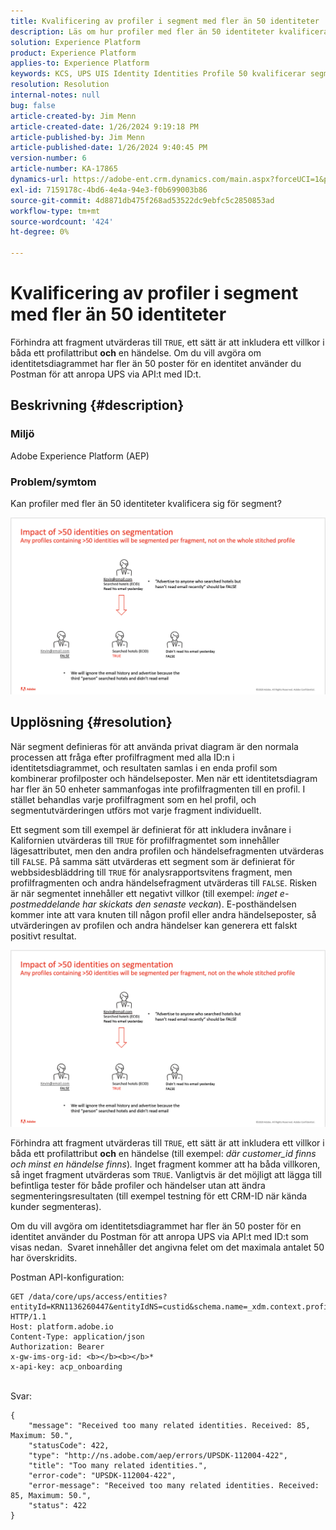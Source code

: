 ```yaml
---
title: Kvalificering av profiler i segment med fler än 50 identiteter
description: Läs om hur profiler med fler än 50 identiteter kvalificerar sig för segment i Adobe Experience Platform.
solution: Experience Platform
product: Experience Platform
applies-to: Experience Platform
keywords: KCS, UPS UIS Identity Identities Profile 50 kvalificerar segment, kvalificering, Adobe Experience Platform, AEP, How To
resolution: Resolution
internal-notes: null
bug: false
article-created-by: Jim Menn
article-created-date: 1/26/2024 9:19:18 PM
article-published-by: Jim Menn
article-published-date: 1/26/2024 9:40:45 PM
version-number: 6
article-number: KA-17865
dynamics-url: https://adobe-ent.crm.dynamics.com/main.aspx?forceUCI=1&pagetype=entityrecord&etn=knowledgearticle&id=697b5c8d-90bc-ee11-a569-6045bd006268
exl-id: 7159178c-4bd6-4e4a-94e3-f0b699003b86
source-git-commit: 4d8871db475f268ad53522dc9ebfc5c2850853ad
workflow-type: tm+mt
source-wordcount: '424'
ht-degree: 0%

---
```


# Kvalificering av profiler i segment med fler än 50 identiteter


Förhindra att fragment utvärderas till `TRUE`, ett sätt är att inkludera ett villkor i båda ett profilattribut <b>och</b> en händelse. Om du vill avgöra om identitetsdiagrammet har fler än 50 poster för en identitet använder du Postman för att anropa UPS via API:t med ID:t.

## Beskrivning {#description}


### <b>Miljö</b>

Adobe Experience Platform (AEP)



### <b>Problem/symtom</b>

Kan profiler med fler än 50 identiteter kvalificera sig för segment?



![](assets/___6a7b5c8d-90bc-ee11-a569-6045bd006268___.png)






## Upplösning {#resolution}


När segment definieras för att använda privat diagram är den normala processen att fråga efter profilfragment med alla ID:n i identitetsdiagrammet, och resultaten samlas i en enda profil som kombinerar profilposter och händelseposter. Men när ett identitetsdiagram har fler än 50 enheter sammanfogas inte profilfragmenten till en profil. I stället behandlas varje profilfragment som en hel profil, och segmentutvärderingen utförs mot varje fragment individuellt.

Ett segment som till exempel är definierat för att inkludera invånare i Kalifornien utvärderas till `TRUE` för profilfragmentet som innehåller lägesattributet, men den andra profilen och händelsefragmenten utvärderas till `FALSE`. På samma sätt utvärderas ett segment som är definierat för webbsidesbläddring till `TRUE` för analysrapportsvitens fragment, men profilfragmenten och andra händelsefragment utvärderas till `FALSE`. Risken är när segmentet innehåller ett negativt villkor (till exempel: *inget e-postmeddelande har skickats den senaste veckan*). E-posthändelsen kommer inte att vara knuten till någon profil eller andra händelseposter, så utvärderingen av profilen och andra händelser kan generera ett falskt positivt resultat.

![](assets/6d02b7b2-cf7f-ec11-8d21-0022480aa950.png)

Förhindra att fragment utvärderas till `TRUE`, ett sätt är att inkludera ett villkor i båda ett profilattribut <b>och</b> en händelse (till exempel: *där customer_id finns och minst en händelse finns*)*.* Inget fragment kommer att ha båda villkoren, så inget fragment utvärderas som `TRUE`. Vanligtvis är det möjligt att lägga till befintliga tester för både profiler och händelser utan att ändra segmenteringsresultaten (till exempel testning för ett CRM-ID när kända kunder segmenteras).

Om du vill avgöra om identitetsdiagrammet har fler än 50 poster för en identitet använder du Postman för att anropa UPS via API:t med ID:t som visas nedan.  Svaret innehåller det angivna felet om det maximala antalet 50 har överskridits.

Postman API-konfiguration:


```
GET /data/core/ups/access/entities?entityId=KRN1136260447&entityIdNS=custid&schema.name=_xdm.context.profile HTTP/1.1
Host: platform.adobe.io
Content-Type: application/json
Authorization: Bearer 
x-gw-ims-org-id: <b></b><b></b>*
x-api-key: acp_onboarding
```

<br>Svar:<br>

```
{
    "message": "Received too many related identities. Received: 85, Maximum: 50.",
    "statusCode": 422,
    "type": "http://ns.adobe.com/aep/errors/UPSDK-112004-422",
    "title": "Too many related identities.",
    "error-code": "UPSDK-112004-422",
    "error-message": "Received too many related identities. Received: 85, Maximum: 50.",
    "status": 422
}
```
